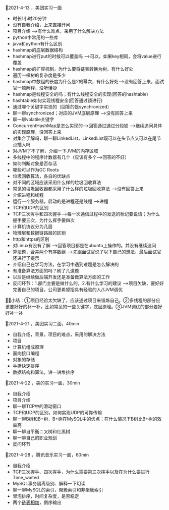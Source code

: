 # 

🍏2021-4-13 ，美团实习一面

- 时长1小时20分钟
- 没有自我介绍，上来直接开问
- 项目介绍  -->有什么难点，采用了什么解决方法
- python中常用的一些库
- java和python有什么区别
- hashmap的底层数据结构
- hashmap进行put的时候可以覆盖吗 -->可以，如果key相同，会将value进行覆盖
- hashmap的扩容机制，为什么要将链表转换为树，有什么好处
- 遍历一棵树的复杂度是多少
- hashmap中数组的长度为什么是2的幂次，有什么好处-->没有回答上来，面试官一顿解释，没听懂😅
- hashmap是线程安全的吗；有什么线程安全的实现(回答的hashtable)
- hashtable如何实现线程安全(回答通过锁进行)
- 通过哪个关键字实现的（回答的是synchronized）
- 聊一聊synchronized；对应的JVM底层原理  -->没有回答上来
- 聊一聊volatile关键字
- ConcurrentHashMap是怎么实现的-->回答通过通过分段锁 -->继续追问具体的实现原理，没回答上来
- 对集合了解吗，聊一聊LinkedList，LinkedList既可以在头节点又可以在尾节点插入吗
- 对JVM了不了解，介绍一下JVM的内存区域
- 多线程中的程序计数器有几个（应该有多个-->回答的不好）
- 如何判断对象是否存活
- 哪些可以作为GC Roots
- 垃圾回收算法，各自的优缺点
- 对不同的区域应该采用什么样的垃圾回收算法
- 常见的垃圾回收器都采用了什么样的垃圾回收算法 -->没有回答上来
- 介绍进程和线程
- 运行一个服务器，启动的是进程还是线程  -->进程
- TCP和UDP的区别
- TCP三次挥手和四次握手-->每一次通信过程中的发送的标记要说请；为什么握手要三次，为什么挥手要四次
- 计算机协议分为几层
- 物理层和数据链路层的区别
- http和https的区别
- 对Linux有没有了解  -->回答项目都是在ubuntu上操作的。并没有继续追问
- 算法题，合并两个有序数组   -->先跟面试官说了以下自己的想法，最后面试官还进行了提示
- 介绍自己在学习方法，在学习中遇到难题是怎么解决的
- 有准备算法方面的吗？刷了几道题
- 以后是继续做后端开发还是准备做算法方面的工作
- 反问环节：1.部门主要是做什么的。2.有什么学习的建议  -->项目欠缺，要好好完善自己的项目，公司更希望招具有经验的人//JVM调优

🐱‍🚀小结：①项目经验太欠缺了，应该通过项目来锻炼自己。②多线程的部分应该要好好的补一补，比如常见的一些关键字，底层原理。③JVM调优的部分要好好补一补

🍏2021-4-21 ，美团实习二面，40min

- 自我介绍，背景，项目的难点，采用的解决方法
- 项目
- 计算机组成原理
- 面向接口编程
- 对象的存储
- 手撕快速排序
- 数据结构和算法，讲一讲堆排序

🍏2021-4-22 ，美的实习一面，30min

- 自我介绍
- 项目介绍
- 聊一聊TCP中的滑动窗口
- TCP和UDP的区别，如何实现UDP的可靠传输
- 聊一聊B树和B+树，B+树在MySQL中的优点；在什么情况下B树比B+树的效率高
- 聊一聊自平衡二叉树和红黑树
- 聊一聊自己的职业规划
- 反问环节

🍏2021-4-28 ，腾讯音乐实习一面，60min

- 自我介绍
- TCP三次握手、四次挥手，为什么需要第三次挥手以及在为什么要进行Time_waited
- MySQL事务隔离级别、解释一下幻读
- 聊一聊MySQL的索引，聚簇索引和非聚簇索引
- 冒泡排序，时间复杂度，是否稳定
- 两个[链表相加](https://leetcode-cn.com/problems/add-two-numbers/solution/lian-biao-xiang-jia-by-shilongshen-hol5/)，倒序输出

